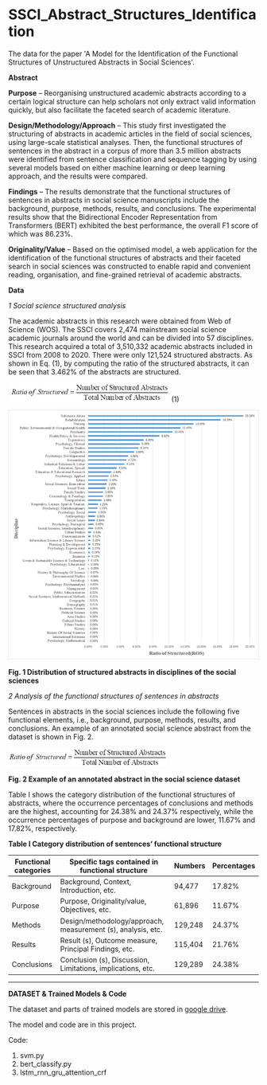 # SSCI_Abstract_Structures_Identification
The data for the paper 'A Model for the Identification of the Functional Structures of Unstructured Abstracts in Social Sciences'.

**Abstract**

**Purpose** – Reorganising unstructured academic abstracts according to a certain logical structure can help scholars not only  extract valid information quickly, but also facilitate the faceted search of academic literature.

**Design/Methodology/Approach** – This study first investigated the structuring of abstracts in academic articles in the field of social sciences, using large-scale statistical analyses. Then, the functional structures of sentences in the abstract in a corpus of more than 3.5 million abstracts were identified from sentence classification and sequence tagging by using several models based on either machine learning or deep learning approach, and the results were compared.

**Findings** – The results demonstrate that the functional structures of sentences in abstracts in social science manuscripts include the background, purpose, methods, results, and conclusions. The experimental results show that the Bidirectional Encoder Representation from Transformers (BERT) exhibited the best performance, the overall F1 score of which was 86.23%.

**Originality/Value** – Based on the optimised model, a web application for the identification of the functional structures of abstracts and their faceted search in social sciences was constructed to enable rapid and convenient reading, organisation, and fine-grained retrieval of academic abstracts.



**Data**

*1 Social science structured analysis*

The academic abstracts in this research were obtained from Web of Science (WOS). The SSCI covers 2,474 mainstream social science academic journals around the world and can be divided into 57 disciplines. This research acquired a total of 3,510,332 academic abstracts included in SSCI from 2008 to 2020. There were only 121,524 structured abstracts. As shown in Eq. (1), by computing the ratio of the structured abstracts, it can be seen that 3.462% of the abstracts are structured. 

​									<img src="image/clip_image002.png" alt="img" style="zoom:67%;" />          (1) 

<img src="image/clip_image004.png" alt="img" style="zoom: 80%;" />

**Fig. 1 Distribution of structured abstracts in disciplines of the social sciences**

 

*2 Analysis of the functional structures of sentences in abstracts*

Sentences in abstracts in the social sciences include the following five functional elements, i.e., background, purpose, methods, results, and conclusions. An example of an annotated social science abstract from the dataset is shown in Fig. 2.

<img src="image/clip_image002.png" alt="img" style="zoom: 67%;" />

**Fig. 2 Example of an annotated abstract in the social science dataset**

Table Ⅰ shows the category distribution of the functional structures of abstracts, where the occurrence percentages of conclusions and methods are the highest, accounting for 24.38% and 24.37% respectively, while the occurrence percentages of purpose and background are lower, 11.67% and 17.82%, respectively.

**Table Ⅰ Category distribution of sentences’ functional structure**

| Functional categories | Specific tags contained in functional structure              | Numbers | Percentages |
| --------------------- | ------------------------------------------------------------ | ------- | ----------- |
| Background            | Background, Context, Introduction, etc.                      | 94,477  | 17.82%      |
| Purpose               | Purpose, Originality/value, Objectives, etc.                 | 61,896  | 11.67%      |
| Methods               | Design/methodology/approach, measurement (s), analysis, etc. | 129,248 | 24.37%      |
| Results               | Result (s), Outcome measure, Principal Findings, etc.        | 115,404 | 21.76%      |
| Conclusions           | Conclusion (s), Discussion, Limitations, implications, etc.  | 129,289 | 24.38%      |

---

**DATASET & Trained Models & Code**

The dataset and parts of trained models are stored in [google drive](https://drive.google.com/drive/folders/1XKtxUvnAhrLLWNZO0WKCqifMuTFkOIxe?usp=sharing).

The model and code are in this project.

Code:

1. svm.py
2. bert_classify.py
3. lstm_rnn_gru_attention_crf

